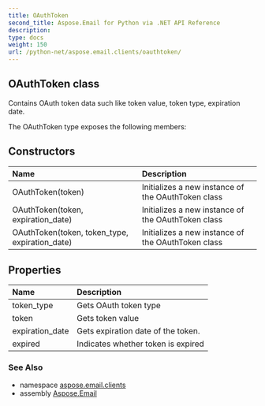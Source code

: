 ```yaml
---
title: OAuthToken
second_title: Aspose.Email for Python via .NET API Reference
description: 
type: docs
weight: 150
url: /python-net/aspose.email.clients/oauthtoken/
---
```


## OAuthToken class

Contains OAuth token data such like token value, token type, expiration date.

The OAuthToken type exposes the following members:
## Constructors
| Name | Description |
| :- | :- |
|OAuthToken(token)|Initializes a new instance of the OAuthToken class|
|OAuthToken(token, expiration_date)|Initializes a new instance of the OAuthToken class|
|OAuthToken(token, token_type, expiration_date)|Initializes a new instance of the OAuthToken class|
## Properties
| Name | Description |
| :- | :- |
|token_type|Gets OAuth token type|
|token|Gets token value|
|expiration_date|Gets expiration date of the token.|
|expired|Indicates whether token is expired|

### See Also

* namespace [aspose.email.clients](/python-net/aspose.email.clients/)
* assembly [Aspose.Email](/python-net/)

